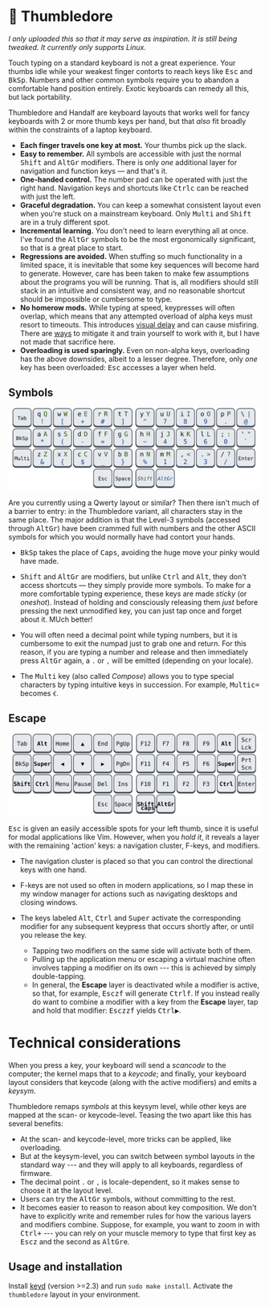 # 🧙 Thumbledore

*I only uploaded this so that it may serve as inspiration. It is still 
being tweaked. It currently only supports Linux.*

Touch typing on a standard keyboard is not a great experience. Your 
thumbs idle while your weakest finger contorts to reach keys like 
<kbd>Esc</kbd> and <kbd>BkSp</kbd>. Numbers and other common symbols 
require you to abandon a comfortable hand position entirely. Exotic 
keyboards can remedy all this, but lack portability.

Thumbledore and Handalf are keyboard layouts that works well for fancy 
keyboards with 2 or more thumb keys per hand, but that *also* fit 
broadly within the constraints of a laptop keyboard.

-   **Each finger travels one key at most.** Your thumbs pick up the slack.
-   **Easy to remember.** All symbols are accessible with just the 
    normal <kbd>Shift</kbd> and <kbd>AltGr</kbd> modifiers. There is 
    only *one* additional layer for navigation and function keys — and 
    that's it.
-   **One-handed control.** The number pad can be operated with just the 
    right hand. Navigation keys and shortcuts like 
    <kbd>Ctrl</kbd><kbd>c</kbd> can be reached with just the left.
-   **Graceful degradation.** You can keep a somewhat consistent layout 
    even when you're stuck on a mainstream keyboard. Only 
    <kbd>Multi</kbd> and <kbd>Shift</kbd> are in a truly different spot.
-   **Incremental learning.** You don't need to learn everything all at 
    once. I've found the <kbd>AltGr</kbd> symbols to be the most 
    ergonomically significant, so that is a great place to start.
-   **Regressions are avoided.** When stuffing so much functionality in 
    a limited space, it is inevitable that some key sequences will 
    become hard to generate. However, care has been taken to make few 
    assumptions about the programs you will be running. That is, all 
    modifiers should still stack in an intuitive and consistent way, and 
    no reasonable shortcut should be impossible or cumbersome to type.
-   **No homerow mods.** While typing at speed, keypresses will often 
    overlap, which means that any attempted overload of alpha keys must 
    resort to timeouts. This introduces [visual delay][pftwp] and can 
    cause misfiring. There are [ways][urob] to mitigate it and train 
    yourself to work with it, but I have not made that sacrifice here.
-   **Overloading is used sparingly.** Even on non-alpha keys, 
    overloading has the above downsides, albeit to a lesser degree. 
    Therefore, only *one* key has been overloaded: <kbd>Esc</kbd> 
    accesses a layer when held. <!-- This is considered safe because the 
    key is not associated with a modifier, and the `esc` is only 
    registered when the tap is shorter than *x* milliseconds. -->


## Symbols

![The thumbledore-qwerty keyboard layout.](kb-qwerty.svg)

Are you currently using a Qwerty layout or similar? Then there isn't 
much of a barrier to entry: in the Thumbledore variant, all characters 
stay in the same place. The major addition is that the Level-3 symbols 
(accessed through <kbd>AltGr</kbd>) have been crammed full with numbers 
and the other ASCII symbols for which you would normally have had 
contort your hands.

<!-- Symbols were placed according to how often I personally need them, 
drawing inspiration from the [Workman] layout on which keys to assign 
preference.

Because AltGr is pressed with your right-hand thumb, the left-hand side 
of the keyboard is preferred for things like parentheses, while the 
number pad can now be controlled entirely with your right-hand. -->

- <kbd>BkSp</kbd> takes the place of <kbd>Caps</kbd>, avoiding the huge 
  move your pinky would have made.

- <kbd>Shift</kbd> and <kbd>AltGr</kbd> are modifiers, but unlike 
  <kbd>Ctrl</kbd> and <kbd>Alt</kbd>, they don't access shortcuts — they 
  simply provide more symbols. To make for a more comfortable typing 
  experience, these keys are made *sticky* (or *oneshot*). Instead of 
  holding and consciously releasing them *just* before pressing the next 
  unmodified key, you can just tap once and forget about it. MUch 
  better!

- You will often need a decimal point while typing numbers, but it is 
  cumbersome to exit the numpad just to grab one and return. For this 
  reason, if you are typing a number and release and then immediately 
  press <kbd>AltGr</kbd> again, a `.` or `,` will be emitted (depending 
  on your locale).

- The <kbd>Multi</kbd> key (also called *Compose*) allows you to type 
  special characters by typing intuitive keys in succession. For 
  example, <kbd>Multi</kbd><kbd>c</kbd><kbd>=</kbd> becomes `€`.


## Escape

![The action portion of the Thumbledore keyboard layout.](kb-action.svg)

<kbd>Esc</kbd> is given an easily accessible spots for your left thumb, 
since it is useful for modal applications like Vim. However, when you 
*hold it*, it reveals a layer with the remaining 'action' keys: a 
navigation cluster, F-keys, and modifiers.

- The navigation cluster is placed so that you can control the 
  directional keys with one hand.

- F-keys are not used so often in modern applications, so I map these in 
  my window manager for actions such as navigating desktops and closing 
  windows.

- The keys labeled <kbd>Alt</kbd>, <kbd>Ctrl</kbd> and <kbd>Super</kbd> 
  activate the corresponding modifier for any subsequent keypress that 
  occurs shortly after, or until you release the key.
    - Tapping two modifiers on the same side will activate both of them.
    - Pulling up the application menu or escaping a virtual machine 
      often involves tapping a modifier on its own --- this is achieved 
      by simply double-tapping.
    - In general, the **Escape** layer is deactivated while a modifier 
      is active, so that, for example, 
      <kbd>Esc</kbd><kbd>z</kbd><kbd>f</kbd> will generate 
      <kbd>Ctrl</kbd><kbd>f</kbd>. If you instead really do want to 
      combine a modifier with a key from the **Escape** layer, tap and 
      hold that modifier: 
      <kbd>Esc</kbd><kbd>z</kbd><kbd>z</kbd><kbd>f</kbd> yields 
      <kbd>Ctrl</kbd><kbd>▶</kbd>.


# Technical considerations

When you press a key, your keyboard will send a *scancode* to the 
computer; the kernel maps that to a *keycode*; and finally, your 
keyboard layout considers that keycode (along with the active modifiers) 
and emits a *keysym*.

Thumbledore remaps *symbols* at this keysym level, while other keys are 
mapped at the scan- or keycode-level. Teasing the two apart like this 
has several benefits:

- At the scan- and keycode-level, more tricks can be applied, like 
  overloading.
- But at the keysym-level, you can switch between symbol layouts in the 
  standard way --- and they will apply to all keyboards, regardless of 
  firmware.
- The decimal point `.` or `,` is locale-dependent, so it makes sense to 
  choose it at the layout level.
- Users can try the <kbd>AltGr</kbd> symbols, without committing to the 
  rest.
- It becomes easier to reason to reason about key composition. We don't 
  have to explicitly write and remember rules for how the various layers 
  and modifiers combine. Suppose, for example, you want to zoom in with 
  <kbd>Ctrl</kbd><kbd>+</kbd> --- you can rely on your muscle memory to 
  type that first key as <kbd>Esc</kbd><kbd>z</kbd> and the second as 
  <kbd>AltGr</kbd>e</kbd>.


## Usage and installation

Install [keyd](https://github.com/rvaiya/keyd) (version >=2.3) and run 
`sudo make install`. Activate the `thumbledore` layout in your 
environment.

<!--
## Other

[Seniply] and [Callum] have similar goals: limited keys and no home-row 
mods.

# Consideration for the thumb keys

-   All thumb keys except space are modifiers or layer keys, because you 
    have full range of motion with the rest of your fingers while 
    holding them.
-   Since we avoid crazy modifier combinations, `sym` and `shift` never 
    make sense to press together. Therefore, they should be on the same 
    finger.
-   `space` should be opposite from  `shift` and `sym`, so that you can 
    still use it while in their respective modes.

-->

<!-- Reading -->
[Preconditions-Guide]: https://precondition.github.io/home-row-mods
[Urob]: https://github.com/urob/zmk-config#timeless-homerow-mods
<!-- About visual latency -->
[pftwp]: https://pavelfatin.com/typing-with-pleasure/#human-side

<!-- Layouts -->
[Colemak-DH]: https://colemakmods.github.io/mod-dh/
[Workman]: https://workmanlayout.org/

<!-- More layouts -->
[Seniply]: https://stevep99.github.io/seniply/
[Callum]: https://github.com/callum-oakley/qmk_firmware/tree/master/users/callum
[Miryoku]: https://github.com/manna-harbour/miryoku
